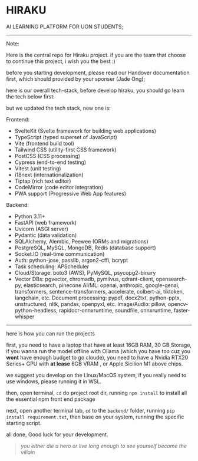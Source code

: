 # HIRAKU
AI LEARNING PLATFORM FOR UON STUDENTS;

----

Note:

Here is the central repo for Hiraku project. if you are the team that choose to continue this project, i wish you the best :) 

before you starting development, please read our Handover documentation first, which should provided by your sponser (Jade Ong);

here is our overall tech-stack, before develop hiraku, you should go learn the tech below first:

but we updated the tech stack, new one is:

Frontend:

  - SvelteKit (Svelte framework for building web applications)
  - TypeScript (typed superset of JavaScript)
  - Vite (frontend build tool)
  - Tailwind CSS (utility-first CSS framework)
  - PostCSS (CSS processing)
  - Cypress (end-to-end testing)
  - Vitest (unit testing)
  - i18next (internationalization)
  - Tiptap (rich text editor)
  - CodeMirror (code editor integration)
  - PWA support (Progressive Web App features)


Backend:
  - Python 3.11+
  - FastAPI (web framework)
  - Uvicorn (ASGI server)
  - Pydantic (data validation)
  - SQLAlchemy, Alembic, Peewee (ORMs and migrations)
  - PostgreSQL, MySQL, MongoDB, Redis (database support)
  - Socket.IO (real-time communication)
  - Auth: python-jose, passlib, argon2-cffi, bcrypt
  - Task scheduling: APScheduler
  - Cloud/Storage: boto3 (AWS), PyMySQL, psycopg2-binary
  - Vector DBs: pgvector, chromadb, pymilvus, qdrant-client, opensearch-py, elasticsearch, pinecone
  AI/ML: openai, anthropic, google-genai, transformers, sentence-transformers, accelerate, colbert-ai, tiktoken, langchain, etc.
  Document processing: pypdf, docx2txt, python-pptx, unstructured, nltk, pandas, openpyxl, etc.
  Image/Audio: pillow, opencv-python-headless, rapidocr-onnxruntime, soundfile, onnxruntime, faster-whisper

----

here is how you can run the projects

first, you need to have a laptop that have at least 16GB RAM, 30 GB Storage, if you wanna run the model offline with Ollama (which you have too 
cuz you **wont** have enough budget to go cloude), you need to have a Nvidia RTX20 Series+ GPU with **at lease** 6GB VRAM , or Apple Sicilion M1
above chips.

we suggest you develop on the Linux/MacOS system, if you really need to use windows, please running it in WSL.

then, open terminal, `cd` do project root dir, running `npm install` to install all the essential npm front end package

next, open another terminal tab, `cd` to the `backend/` folder, running `pip install requirement.txt`, then base on your system, running the specific
starting script.

all done, Good luck for your development.

> _you either die a hero or live long enough to see yourself become the villain_


